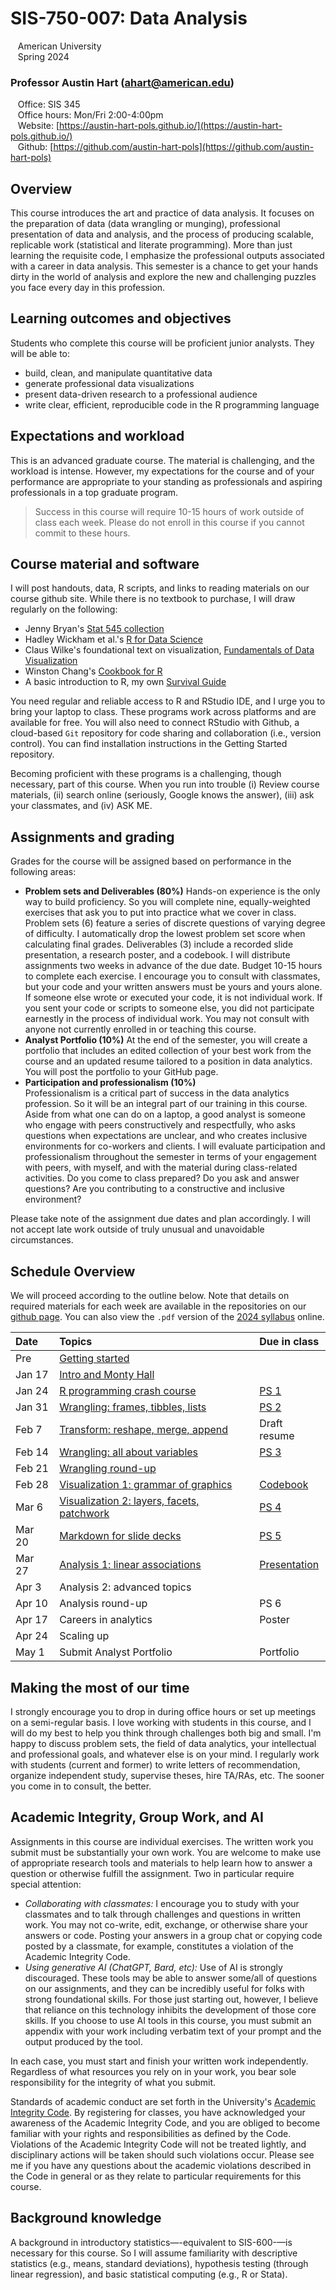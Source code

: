 # SIS-750-007: Data Analysis
&nbsp;&nbsp;&nbsp;American University  
&nbsp;&nbsp;&nbsp;Spring 2024  

### Professor Austin Hart (ahart@american.edu)  
&nbsp;&nbsp;&nbsp;Office: SIS 345  
&nbsp;&nbsp;&nbsp;Office hours:	Mon/Fri 2:00-4:00pm  
&nbsp;&nbsp;&nbsp;Website: [https://austin-hart-pols.github.io/](https://austin-hart-pols.github.io/)  
&nbsp;&nbsp;&nbsp;Github: [https://github.com/austin-hart-pols](https://github.com/austin-hart-pols)  


## Overview
This course introduces the art and practice of data analysis. It focuses on the preparation of data (data wrangling or munging), professional presentation of data and analysis, and the process of producing scalable, replicable work (statistical and literate programming). More than just learning the requisite code, I emphasize the professional outputs associated with a career in data analysis. This semester is a chance to get your hands dirty in the world of analysis and explore the new and challenging puzzles you face every day in this profession.


## Learning outcomes and objectives
Students who complete this course will be proficient junior analysts. They will be able to:
- build, clean, and manipulate quantitative data
- generate professional data visualizations
- present data-driven research to a professional audience
- write clear, efficient, reproducible code in the R programming language


## Expectations and workload
This is an advanced graduate course. The material is challenging, and the workload is intense. However, my expectations for the course and of your performance are appropriate to your standing as professionals and aspiring professionals in a top graduate program. 

> Success in this course will require 10-15 hours of work outside of class each week. Please do not enroll in this course if you cannot commit to these hours.


## Course material and software
I will post handouts, data, R scripts, and links to reading materials on our course github site. While there is no textbook to purchase, I will draw regularly on the following:
- Jenny Bryan's [Stat 545 collection](https://stat545.com/)
- Hadley Wickham et al.'s [R for Data Science](https://r4ds.hadley.nz/)  
- Claus Wilke's foundational text on visualization, [Fundamentals of Data Visualization](https://clauswilke.com/dataviz/)
- Winston Chang's [Cookbook for R](http://www.cookbook-r.com/)
- A basic introduction to R, my own [Survival Guide](https://austin-hart-pols.github.io/SurvivalGuide/)

You need regular and reliable access to R and RStudio IDE, and I urge you to bring your laptop to class. These programs work across platforms and are available for free. You will also need to connect RStudio with Github, a cloud-based `Git` repository for code sharing and collaboration (i.e., version control). You can find installation instructions in the Getting Started repository. 

Becoming proficient with these programs is a challenging, though necessary, part of this course. When you run into trouble (i) Review course materials, (ii) search online (seriously, Google knows the answer), (iii) ask your classmates, and (iv) ASK ME.


## Assignments and grading
Grades for the course will be assigned based on performance in the following areas:
- **Problem sets and Deliverables (80%)** 
Hands-on experience is the only way to build proficiency. So you will complete nine, equally-weighted exercises that ask you to put into practice what we cover in class. Problem sets (6) feature a series of discrete questions of varying degree of difficulty. I automatically drop the lowest problem set score when calculating final grades. Deliverables (3) include a recorded slide presentation, a research poster, and a codebook. I will distribute assignments two weeks in advance of the due date. Budget 10-15 hours to complete each exercise. I encourage you to consult with classmates, but your code and your written answers must be yours and yours alone. If someone else wrote or executed your code, it is not individual work. If you sent your code or scripts to someone else, you did not participate earnestly in the process of individual work. You may not consult with anyone not currently enrolled in or teaching this course. 
- **Analyst Portfolio (10%)** 
At the end of the semester, you will create a portfolio that includes an edited collection of your best work from the course and an updated resume tailored to a position in data analytics. You will post the portfolio to your GitHub page. 
- **Participation and professionalism (10%)**  
Professionalism is a critical part of success in the data analytics profession. So it will be an integral part of our training in this course. Aside from what one can do on a laptop, a good analyst is someone who engage with peers constructively and respectfully, who asks questions when expectations are unclear, and who creates inclusive environments for co-workers and clients. I will evaluate participation and professionalism throughout the semester in terms of your engagement with peers, with myself, and with the material during class-related activities. Do you come to class prepared? Do you ask and answer questions? Are you contributing to a constructive and inclusive environment?

Please take note of the assignment due dates and plan accordingly. I will not accept late work outside of truly unusual and unavoidable circumstances.


## Schedule Overview
We will proceed according to the outline below. Note that details on required materials for each week are available in the repositories on our [github page](https://github.com/sis750). You can also view the `.pdf` version of the [2024 syllabus](https://sis750.github.io/Syllabus/syllabus-750-spring24.pdf) online.

| Date    | Topics                                        | Due in class   |
| :-----  | :-------------------------------------------- | :------------- |
| Pre     | [Getting started](https://github.com/sis750/00-getting-started)  |  |
| Jan 17  | [Intro and Monty Hall](https://github.com/sis750/01-monty-hall)   |  |
| Jan 24  | [R programming crash course](https://github.com/sis750/02-programming)    | [PS 1](https://sis750.github.io/01-monty-hall/ps1.pdf)     |
| Jan 31  | [Wrangling: frames, tibbles, lists](https://github.com/sis750/03-wrangling1)   | [PS 2](https://github.com/sis750/02-programming/blob/main/ps2.pdf)           |
| Feb 7   | [Transform: reshape, merge, append](https://github.com/sis750/04-transform)           | Draft resume   |
| Feb 14  | [Wrangling: all about variables](https://github.com/sis750/05-clean-recode)              | [PS 3](https://github.com/sis750/04-transform/tree/main/PS3)           |
| Feb 21  | [Wrangling round-up](https://github.com/sis750/06-codebooks)                            |                |
| Feb 28  | [Visualization 1: grammar of graphics](https://github.com/sis750/07-viz1)          | [Codebook](https://github.com/sis750/05-clean-recode/blob/main/codebook-assignment.pdf)       |
| Mar 6   | [Visualization 2: layers, facets, patchwork](https://github.com/sis750/08-viz2)    | [PS 4](https://github.com/sis750/07-viz1/tree/main/PS4)           |
| Mar 20  | [Markdown for slide decks](https://github.com/sis750/09-presentations)                       | [PS 5](https://github.com/sis750/08-viz2/tree/main/PS5)           |
| Mar 27  | [Analysis 1: linear associations](https://github.com/sis750/10-11-analysis)                          | [Presentation](https://github.com/sis750/09-presentations/blob/main/Presentation/Presentation.md) |
| Apr 3   | Analysis 2: advanced topics              |                |
| Apr 10  | Analysis round-up                   | PS 6           |
| Apr 17  | Careers in analytics                             | Poster         |
| Apr 24  | Scaling up                                    |                |
| May 1   | Submit Analyst Portfolio                      | Portfolio      |  

## Making the most of our time
I strongly encourage you to drop in during office hours or set up meetings on a semi-regular basis. I love working with students in this course, and I will do my best to help you think through challenges both big and small. I'm happy to discuss problem sets, the field of data analytics, your intellectual and professional goals, and whatever else is on your mind. I regularly work with students (current and former) to write letters of recommendation, organize independent study, supervise theses, hire TA/RAs,  etc. The sooner you come in to consult, the better.

## Academic Integrity, Group Work, and AI
Assignments in this course are individual exercises. The written work you submit must be substantially your own work. You are welcome to make use of appropriate research tools and materials to help learn how to answer a question or otherwise fulfill the assignment. Two in particular require special attention:

- *Collaborating with classmates:* I encourage you to study with your classmates and to talk through challenges and questions in written work. You may not co-write, edit, exchange, or otherwise share your answers or code. Posting your answers in a group chat or copying code posted by a classmate, for example, constitutes a violation of the Academic Integrity Code.
- *Using generative AI (ChatGPT, Bard, etc):* Use of AI is strongly discouraged. These tools may be able to answer some/all of questions on our assignments, and they can be incredibly useful for folks with strong foundational skills. For those just starting out, however, I believe that reliance on this technology inhibits the development of those core skills. If you choose to use AI tools in this course, you must submit an appendix with your work including verbatim text of your prompt and the output produced by the tool. 

In each case, you must start and finish your written work independently. Regardless of what resources you rely on in your work, you bear sole responsibility for the integrity of what you submit. 

Standards of academic conduct are set forth in the University's [Academic Integrity Code](https://www.american.edu/policies/students/academic-integrity-code.cfm). By registering for classes, you have acknowledged your awareness of the Academic Integrity Code, and you are obliged to become familiar with your rights and responsibilities as defined by the Code. Violations of the Academic Integrity Code will not be treated lightly, and disciplinary actions will be taken should such violations occur. Please see me if you have any questions about the academic violations described in the Code in general or as they relate to particular requirements for this course.


## Background knowledge
A background in introductory statistics—-equivalent to SIS-600-—is necessary for this course. So I will assume familiarity with descriptive statistics (e.g., means, standard deviations), hypothesis testing (through linear regression), and basic statistical computing (e.g., R or Stata).
